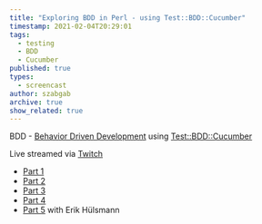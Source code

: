 ```yaml
---
title: "Exploring BDD in Perl - using Test::BDD::Cucumber"
timestamp: 2021-02-04T20:29:01
tags:
  - testing
  - BDD
  - Cucumber
published: true
types:
  - screencast
author: szabgab
archive: true
show_related: true
---
```



BDD - [Behavior Driven Development](https://en.wikipedia.org/wiki/Behavior-driven_development)
using [Test::BDD::Cucumber](https://metacpan.org/pod/Test::BDD::Cucumber)

Live streamed via [Twitch](https://www.twitch.tv/szabgab)


* [Part 1](/exploring-bdd-in-perl-1)
* [Part 2](/exploring-bdd-in-perl-2)
* [Part 3](/exploring-bdd-in-perl-3)
* [Part 4](/exploring-bdd-in-perl-4)
* [Part 5](/exploring-bdd-in-perl-5) with Erik Hülsmann

